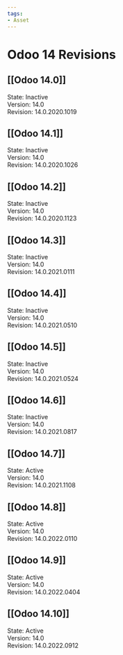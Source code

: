 ```yaml
---
tags:
- Asset
---
```

# Odoo 14 Revisions

## [[Odoo 14.0]]

State: Inactive\
Version: 14.0\
Revision: 14.0.2020.1019

## [[Odoo 14.1]]

State: Inactive\
Version: 14.0\
Revision: 14.0.2020.1026

## [[Odoo 14.2]]

State: Inactive\
Version: 14.0\
Revision: 14.0.2020.1123

## [[Odoo 14.3]]

State: Inactive\
Version: 14.0\
Revision: 14.0.2021.0111

##  [[Odoo 14.4]]

State: Inactive\
Version: 14.0\
Revision: 14.0.2021.0510

##  [[Odoo 14.5]]

State: Inactive\
Version: 14.0\
Revision: 14.0.2021.0524

##  [[Odoo 14.6]]

State: Inactive\
Version: 14.0\
Revision: 14.0.2021.0817

##  [[Odoo 14.7]]

State: Active\
Version: 14.0\
Revision: 14.0.2021.1108

## [[Odoo 14.8]]

State: Active\
Version: 14.0\
Revision: 14.0.2022.0110

## [[Odoo 14.9]]

State: Active\
Version: 14.0\
Revision: 14.0.2022.0404

## [[Odoo 14.10]]

State: Active\
Version: 14.0\
Revision: 14.0.2022.0912